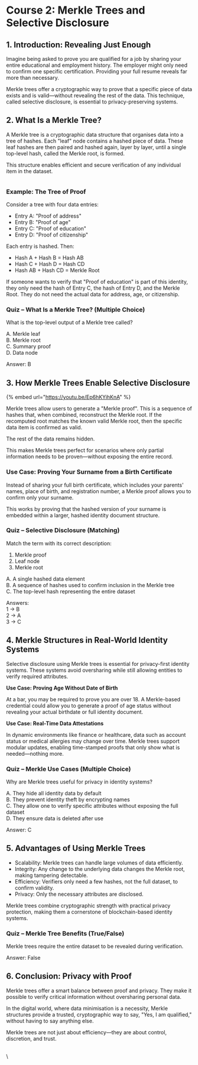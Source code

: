 # Course 2: Merkle Trees and Selective Disclosure

&#x20;

## 1. Introduction: Revealing Just Enough&#x20;

Imagine being asked to prove you are qualified for a job by sharing your entire educational and employment history. The employer might only need to confirm one specific certification. Providing your full resume reveals far more than necessary.&#x20;

Merkle trees offer a cryptographic way to prove that a specific piece of data exists and is valid—without revealing the rest of the data. This technique, called selective disclosure, is essential to privacy-preserving systems. &#x20;

## 2. What Is a Merkle Tree?&#x20;

A Merkle tree is a cryptographic data structure that organises data into a tree of hashes. Each "leaf" node contains a hashed piece of data. These leaf hashes are then paired and hashed again, layer by layer, until a single top-level hash, called the Merkle root, is formed.&#x20;

This structure enables efficient and secure verification of any individual item in the dataset.&#x20;

<figure><img src="https://lh7-rt.googleusercontent.com/docsz/AD_4nXcx7dk7c6QTtiKjoQBiaCbX8qlqrIMpwqPlm6U5Hcgqk-rPhJQnQ0YCQ3Xci5EmJLWRJAEf476oUKOmhXrzUEugDG9SQ79mZrbG2hGXAZUKl994g-qv5kPhPoWfJeb5n_taCD5eag?key=pi2h9VAe6by4Hs_HlR1_yg" alt=""><figcaption></figcaption></figure>

&#x20;

### Example: The Tree of Proof&#x20;

Consider a tree with four data entries:&#x20;

* Entry A: "Proof of address"&#x20;
* Entry B: "Proof of age"&#x20;
* Entry C: "Proof of education"&#x20;
* Entry D: "Proof of citizenship"&#x20;

Each entry is hashed. Then:&#x20;

* Hash A + Hash B = Hash AB&#x20;
* Hash C + Hash D = Hash CD&#x20;
* Hash AB + Hash CD = Merkle Root&#x20;

If someone wants to verify that "Proof of education" is part of this identity, they only need the hash of Entry C, the hash of Entry D, and the Merkle Root. They do not need the actual data for address, age, or citizenship.&#x20;

### Quiz – What Is a Merkle Tree? (Multiple Choice)&#x20;

What is the top-level output of a Merkle tree called?&#x20;

A. Merkle leaf\
B. Merkle root\
C. Summary proof\
D. Data node&#x20;

Answer: B &#x20;

## 3. How Merkle Trees Enable Selective Disclosure&#x20;

{% embed url="https://youtu.be/Ep6hKYihKnA" %}

Merkle trees allow users to generate a "Merkle proof". This is a sequence of hashes that, when combined, reconstruct the Merkle root. If the recomputed root matches the known valid Merkle root, then the specific data item is confirmed as valid.&#x20;

The rest of the data remains hidden.&#x20;

This makes Merkle trees perfect for scenarios where only partial information needs to be proven—without exposing the entire record.&#x20;

### Use Case: Proving Your Surname from a Birth Certificate&#x20;

Instead of sharing your full birth certificate, which includes your parents' names, place of birth, and registration number, a Merkle proof allows you to confirm only your surname.&#x20;

This works by proving that the hashed version of your surname is embedded within a larger, hashed identity document structure. &#x20;

### Quiz – Selective Disclosure (Matching)&#x20;

Match the term with its correct description:&#x20;

1. Merkle proof&#x20;
2. Leaf node&#x20;
3. Merkle root&#x20;

A. A single hashed data element\
B. A sequence of hashes used to confirm inclusion in the Merkle tree\
C. The top-level hash representing the entire dataset&#x20;

Answers:\
1 → B\
2 → A\
3 → C &#x20;

## 4. Merkle Structures in Real-World Identity Systems&#x20;

Selective disclosure using Merkle trees is essential for privacy-first identity systems. These systems avoid oversharing while still allowing entities to verify required attributes.&#x20;

**Use Case: Proving Age Without Date of Birth**&#x20;

At a bar, you may be required to prove you are over 18. A Merkle-based credential could allow you to generate a proof of age status without revealing your actual birthdate or full identity document.&#x20;

**Use Case: Real-Time Data Attestations**&#x20;

In dynamic environments like finance or healthcare, data such as account status or medical allergies may change over time. Merkle trees support modular updates, enabling time-stamped proofs that only show what is needed—nothing more. &#x20;

### Quiz – Merkle Use Cases (Multiple Choice)&#x20;

Why are Merkle trees useful for privacy in identity systems?&#x20;

A. They hide all identity data by default\
B. They prevent identity theft by encrypting names\
C. They allow one to verify specific attributes without exposing the full dataset\
D. They ensure data is deleted after use&#x20;

Answer: C &#x20;

## 5. Advantages of Using Merkle Trees&#x20;

* Scalability: Merkle trees can handle large volumes of data efficiently.&#x20;
* Integrity: Any change to the underlying data changes the Merkle root, making tampering detectable.&#x20;
* Efficiency: Verifiers only need a few hashes, not the full dataset, to confirm validity.&#x20;
* Privacy: Only the necessary attributes are disclosed.&#x20;

Merkle trees combine cryptographic strength with practical privacy protection, making them a cornerstone of blockchain-based identity systems. &#x20;

### Quiz – Merkle Tree Benefits (True/False)&#x20;

Merkle trees require the entire dataset to be revealed during verification.&#x20;

Answer: False&#x20;

## 6. Conclusion: Privacy with Proof&#x20;

Merkle trees offer a smart balance between proof and privacy. They make it possible to verify critical information without oversharing personal data.&#x20;

In the digital world, where data minimisation is a necessity, Merkle structures provide a trusted, cryptographic way to say, "Yes, I am qualified," without having to say anything else.&#x20;

Merkle trees are not just about efficiency—they are about control, discretion, and trust.&#x20;

&#x20;

&#x20;

\
\
